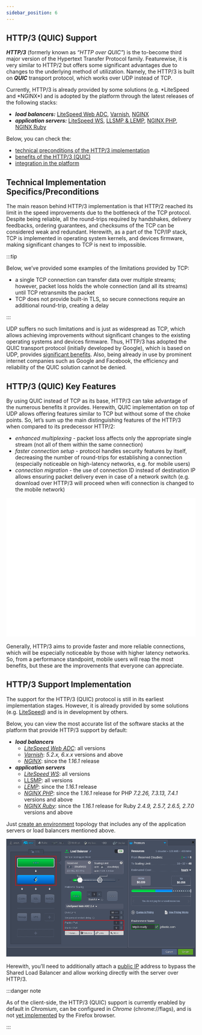 ```yaml
---
sidebar_position: 6
---
```


## HTTP/3 (QUIC) Support

**_HTTP/3_** (formerly known as _“HTTP over QUIC"_) is the to-become third major version of the Hypertext Transfer Protocol family. Featurewise, it is very similar to HTTP/2 but offers some significant advantages due to changes to the underlying method of utilization. Namely, the HTTP/3 is built on **_QUIC_** transport protocol, which works over UDP instead of TCP.

Currently, HTTP/3 is already provided by some solutions (e.g. *LiteSpeed and *NGINX\*) and is adopted by the platform through the latest releases of the following stacks:

- **_load balancers:_** [LiteSpeed Web ADC](https://cloudmydc.com/), [Varnish](https://cloudmydc.com/), [NGINX](https://cloudmydc.com/)
- **_application servers:_** [LiteSpeed WS](https://cloudmydc.com/), [LLSMP & LEMP](https://cloudmydc.com/), [NGINX PHP](https://cloudmydc.com/), [NGINX Ruby](https://cloudmydc.com/)

Below, you can check the:

- [technical preconditions of the HTTP/3 implementation](https://cloudmydc.com/)
- [benefits of the HTTP/3 (QUIC)](https://cloudmydc.com/)
- [integration in the platform](https://cloudmydc.com/)

## Technical Implementation Specifics/Preconditions

The main reason behind HTTP/3 implementation is that HTTP/2 reached its limit in the speed improvements due to the bottleneck of the TCP protocol. Despite being reliable, all the round-trips required by handshakes, delivery feedbacks, ordering guarantees, and checksums of the TCP can be considered weak and redundant. Herewith, as a part of the TCP/IP stack, TCP is implemented in operating system kernels, and devices firmware, making significant changes to TCP is next to impossible.

:::tip

Below, we’ve provided some examples of the limitations provided by TCP:

- a single TCP connection can transfer data over multiple streams; however, packet loss holds the whole connection (and all its streams) until TCP retransmits the packet
- TCP does not provide built-in TLS, so secure connections require an additional round-trip, creating a delay

:::

UDP suffers no such limitations and is just as widespread as TCP, which allows achieving improvements without significant changes to the existing operating systems and devices firmware. Thus, HTTP/3 has adopted the QUIC transport protocol (initially developed by Google), which is based on UDP, provides [significant benefits](https://cloudmydc.com/). Also, being already in use by prominent internet companies such as Google and Facebook, the efficiency and reliability of the QUIC solution cannot be denied.

## HTTP/3 (QUIC) Key Features

By using QUIC instead of TCP as its base, HTTP/3 can take advantage of the numerous benefits it provides. Herewith, QUIC implementation on top of UDP allows offering features similar to TCP but without some of the choke points. So, let’s sum up the main distinguishing features of the HTTP/3 when compared to its predecessor HTTP/2:

- _enhanced multiplexing_ - packet loss affects only the appropriate single stream (not all of them within the same connection)
- _faster connection setup_ - protocol handles security features by itself, decreasing the number of round-trips for establishing a connection (especially noticeable on high-latency networks, e.g. for mobile users)
- _connection migration_ - the use of connection ID instead of destination IP allows ensuring packet delivery even in case of a network switch (e.g. download over HTTP/3 will proceed when wifi connection is changed to the mobile network)

<div style={{
    display:'flex',
    justifyContent: 'center',
    margin: '0 0 1rem 0'
}}>

![Locale Dropdown](./img/HTTP3Support/01-http2-vs-http3.gif)

</div>

Generally, HTTP/3 aims to provide faster and more reliable connections, which will be especially noticeable by those with higher latency networks. So, from a performance standpoint, mobile users will reap the most benefits, but these are the improvements that everyone can appreciate.

## HTTP/3 Support Implementation

The support for the HTTP/3 (QUIC) protocol is still in its earliest implementation stages. However, it is already provided by some solutions (e.g. [LiteSpeed](https://cloudmydc.com/)) and is in development by others.

Below, you can view the most accurate list of the software stacks at the platform that provide HTTP/3 support by default:

- **_load balancers_**
  - [_LiteSpeed Web ADC_](https://cloudmydc.com/): all versions
  - [_Varnish_](https://cloudmydc.com/): _5.2.x, 6.x.x_ versions and above
  - [_NGINX_](https://cloudmydc.com/): since the _1.16.1_ release
- **_application servers_**
  - [_LiteSpeed WS_](https://cloudmydc.com/): all versions
  - [LLSMP](https://cloudmydc.com/): all versions
  - [_LEMP_](https://cloudmydc.com/): since the _1.16.1_ release
  - [_NGINX PHP_](https://cloudmydc.com/): since the _1.16.1_ release for PHP _7.2.26, 7.3.13, 7.4.1_ versions and above
  - [_NGINX Ruby_](https://cloudmydc.com/): since the _1.16.1_ release for Ruby _2.4.9, 2.5.7, 2.6.5, 2.7.0_ versions and above

Just [create an environment](https://cloudmydc.com/) topology that includes any of the application servers or load balancers mentioned above.

<div style={{
    display:'flex',
    justifyContent: 'center',
    margin: '0 0 1rem 0'
}}>

![Locale Dropdown](./img/HTTP3Support/02-http3-ready-servers.png)

</div>

Herewith, you’ll need to additionally attach a [public IP](https://cloudmydc.com/) address to bypass the Shared Load Balancer and allow working directly with the server over HTTP/3.

:::danger note

As of the client-side, the HTTP/3 (QUIC) support is currently enabled by default in _Chromium_, can be configured in _Chrome_ (chrome://flags), and is not [yet implemented](https://cloudmydc.com/) by the Firefox browser.

:::
